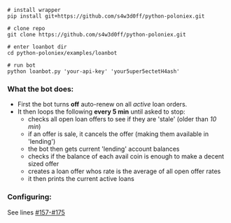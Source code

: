 ```
# install wrapper
pip install git+https://github.com/s4w3d0ff/python-poloniex.git

# clone repo
git clone https://github.com/s4w3d0ff/python-poloniex.git

# enter loanbot dir
cd python-poloniex/examples/loanbot

# run bot
python loanbot.py 'your-api-key' 'your5uper5ectetH4ash'
```

### What the bot does:  
* First the bot turns __off__ auto-renew on all _active_ loan orders.  
* It then loops the following __every 5 min__ until asked to stop:  
  - checks all open loan offers to see if they are 'stale' (older than _10 min_)
  - if an offer is sale, it cancels the offer (making them available in 'lending')
  - the bot then gets current 'lending' account balances
  - checks if the balance of each avail coin is enough to make a decent sized offer
  - creates a loan offer whos rate is the average of all open offer rates
  - it then prints the current active loans

### Configuring:
  See lines [#157-#175](https://github.com/s4w3d0ff/python-poloniex/blob/master/examples/loanbot/loanbot.py#L157-#L175)
